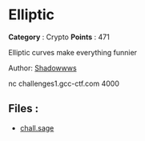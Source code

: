 # Elliptic

**Category** : Crypto
**Points** : 471

Elliptic curves make everything funnier

Author: [Shadowwws](https://twitter.com/Shadowwws7)

nc challenges1.gcc-ctf.com 4000

## Files : 
 - [chall.sage](./chall.sage)


